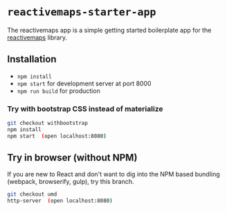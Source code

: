 # `reactivemaps-starter-app`

The reactivemaps app is a simple getting started boilerplate app for the [reactivemaps](https://github.com/appbaseio/reactivemaps) library.

## Installation

- `npm install`
- `npm start` for development server at port 8000
- `npm run build` for production

### Try with bootstrap CSS instead of materialize

```sh
git checkout withbootstrap
npm install
npm start  (open localhost:8080)
```

## Try in browser (without NPM)

If you are new to React and don't want to dig into the NPM based bundling (webpack, browserify, gulp), try this branch.

```sh
git checkout umd
http-server  (open localhost:8080)
```
